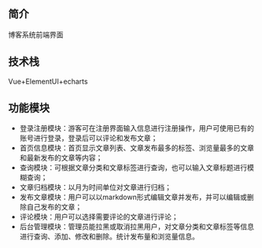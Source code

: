 ## 简介

博客系统前端界面

## 技术栈

Vue+ElementUI+echarts

## 功能模块

- 登录注册模块：游客可在注册界面输入信息进行注册操作，用户可使用已有的账号进行登录，登录后可以评论和发布文章；                                 
- 首页信息模块：首页显示文章列表、文章发布最多的标签、浏览量最多的文章和最新发布的文章等内容；
- 查询模块：可根据文章分类和文章标签进行查询，也可以输入文章标题进行模糊查询；
- 文章归档模块：以月为时间单位对文章进行归档；
- 发布文章模块：用户可以以markdown形式编辑文章并发布，并可以编辑或删除自己发布的文章；
- 评论模块：用户可以选择需要评论的文章进行评论；
- 后台管理模块：管理员能拉黑或取消拉黑用户，对文章分类和文章标签等信息进行查询、添加、修改和删除。统计发布量和浏览量信息。
